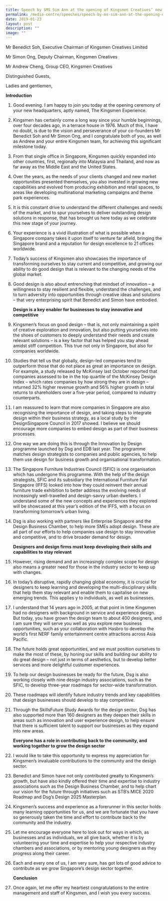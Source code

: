 ```yaml
---
title: Speech by SMS Sim Ann at the opening of Kingsmen Creatives’ new headquarters
permalink: /media-centre/speeches/speech-by-ms-sim-ann-at-the-opening-of-kingsmen-creatives-new-headquarters/
date: 2019-01-23
layout: post
description: ""
image: ""
---
```

Mr Benedict Soh, Executive Chairman of Kingsmen Creatives Limited  
  
Mr Simon Ong, Deputy Chairman, Kingsmen Creatives  
  
Mr Andrew Cheng, Group CEO, Kingsmen Creatives  
  
Distinguished Guests,   
  
Ladies and gentlemen,  
  
**Introduction**  
  
1. Good evening. I am happy to join you today at the opening ceremony of your new headquarters, aptly named, The Kingsmen Experience.   
  
2. Kingsmen has certainly come a long way since your humble beginnings, over four decades ago, in a terrace house in 1976. Much of this, I have no doubt, is due to the vision and perseverance of your co-founders Mr Benedict Soh and Mr Simon Ong, and I congratulate both of you, as well as Andrew and your entire Kingsmen team, for achieving this significant milestone today.  
  
3. From that single office in Singapore, Kingsmen quickly expanded into other countries, first, regionally into Malaysia and Thailand, and now as far away as the Middle East and the United States.  
  
4. Over the years, as the needs of your clients changed and new market opportunities presented themselves, you also invested in growing new capabilities and evolved from producing exhibition and retail spaces, to areas like developing multinational marketing campaigns and theme park experiences.  
  
5. It is this constant drive to understand the different challenges and needs of the market, and to spur yourselves to deliver outstanding design solutions in response, that has brought us here today as we celebrate this new stage of your journey.  
  
6. Your experience is a vivid illustration of what is possible when a Singapore company takes it upon itself to venture far afield, bringing the Singapore brand and a reputation for design excellence to 21 offices worldwide.  
  
7. Today’s success of Kingsmen also showcases the importance of transforming ourselves to stay current and competitive, and growing our ability to do good design that is relevant to the changing needs of the global market.  
  
8. Good design is also about entrenching that mindset of innovation – a willingness to stay resilient and flexible, understand the challenges, and to turn adversity into opportunities through creative ideas and solutions – that very enterprising spirit that Benedict and Simon have embodied.   
  
    **Design is a key enabler for businesses to stay innovative and competitive**  
  
9. Kingsmen’s focus on good design – that is, not only maintaining a spirit of creative exploration and innovation, but also putting yourselves into the shoes of customers to deeply understand their needs and create relevant solutions – is a key factor that has helped you stay ahead amidst stiff competition. This true not only in Singapore, but also for companies worldwide.  
  
10. Studies that tell us that globally, design-led companies tend to outperform those that do not place as great an importance on design. For example, a study released by McKinsey last October reported that companies assessed to be in the top quartile of the McKinsey Design Index – which rates companies by how strong they are in design – returned 32% higher revenue growth and 56% higher growth in total returns to shareholders over a five-year period, compared to industry counterparts.   
  
11. I am reassured to learn that more companies in Singapore are also recognising the importance of design, and taking steps to integrate design within their business strategy, as a local study by the DesignSingapore Council in 2017 showed. I believe we should encourage more companies to embed design as part of their business processes.  
  
12. One way we are doing this is through the Innovation by Design programme launched by Dsg and EDB last year. The programme matches design strategists to companies and public agencies, to help them use design for business growth and organisational transformation.   
  
13. The Singapore Furniture Industries Council (SFIC) is one organisation which has undergone this programme. With the help of the design strategists, SFIC and its subsidiary the International Furniture Fair Singapore (IFFS) looked into how they could reinvent their annual furniture trade exhibition to better address the evolving needs of increasingly well-travelled and design-savvy urban dwellers. I understand some of the new concepts and experiences they explored will be showcased at this year’s edition of the IFFS, with a focus on transforming tomorrow’s urban living.   
  
14. Dsg is also working with partners like Enterprise Singapore and the Design Business Chamber, to help more SMEs adopt design. These are all part of our efforts to help companies use design to stay innovative and competitive, and to drive broader demand for design.  
  
     **Designers and design firms must keep developing their skills and capabilities to stay relevant**   
  
15. However, rising demand and an increasingly complex scope for design also means a greater need for those in the industry sector to keep up with changes.  
  
16. In today’s disruptive, rapidly changing global economy, it is crucial for designers to keep learning and developing the multi-disciplinary skills that help them stay relevant and enable them to capitalise on new emerging trends. This applies y to individuals, as well as businesses.  
  
17. I understand that 14 years ago in 2005, at that point in time Kingsmen had no designers with background in service and experience design. But today, you have grown the design team to about 400 designers, and I am sure they will serve you well as you explore new business opportunities, such as your collaboration with Hasbro to develop the world’s first NERF family entertainment centre attractions across Asia Pacific.   
  
18. The future holds great opportunities, and we must position ourselves to make the most of these, by honing our skills and building our ability to do great design – not just in terms of aesthetics, but to develop better services and more delightful customer experiences.  
  
19. To help our design businesses be ready for the future, Dsg is also working closely with nine design industry associations, such as the SFIC, to develop three-year roadmaps for sector-wide transformation.  
  
20. These roadmaps will identify future industry trends and key capabilities that design businesses should develop to stay competitive.  
  
21. Through the SkillsFuture Study Awards for the design sector, Dsg has also supported more than 160 designers as they deepen their skills in areas such as innovation and user experience design, to help ensure that there is sufficient talent to support our businesses as they expand into new areas.  
  
     **Everyone has a role in contributing back to the community, and working together to grow the design sector**  
  
22. I would like to take this opportunity to express my appreciation for Kingsmen’s invaluable contributions to the community and the design sector.  
  
23. Benedict and Simon have not only contributed greatly to Kingsmen’s growth, but have also kindly offered their time and expertise to industry associations such as the Design Business Chamber, and to help chart our vision for the future through initiatives such as STB’s MICE 2020 Roadmap and Dsg’s Design 2025 Masterplan.  
  
24. Kingsmen’s success and experience as a forerunner in this sector holds many learning opportunities for us, and we are fortunate that you have so generously taken the time and effort to contribute back to the community and the industry.  
  
25. Let me encourage everyone here to look out for ways in which, as businesses and as individuals, we all give back, whether it is by volunteering your time and expertise to help your respective industry chambers and associations, or by mentoring young designers as they progress along their career.  
  
26. Each and every one of us, I am very sure, has got lots of good advice to contribute as we grow Singapore’s design sector together.   
  
    **Conclusion**  
  
27. Once again, let me offer my heartiest congratulations to the entire management and staff of Kingsmen, and I wish you every success.